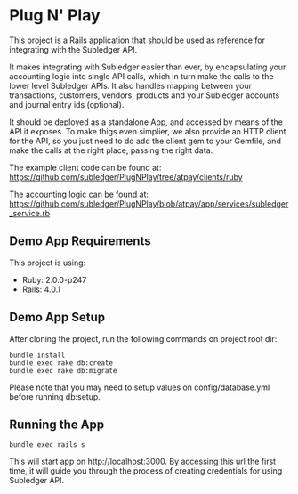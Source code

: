# Plug N' Play

This project is a Rails application that should be used as reference for integrating with the Subledger API.

It makes integrating with Subledger easier than ever, by encapsulating your accounting logic into single API calls, which in turn make the calls to the lower level Subledger APIs. It also handles mapping between your transactions, customers, vendors, products and your Subledger accounts and journal entry ids (optional).

It should be deployed as a standalone App, and accessed by means of the API it exposes. To make thigs even simplier, we also provide an HTTP client for the API, so you just need to do add the client gem to your Gemfile, and make the calls at the right place, passing the right data.

The example client code can be found at:
https://github.com/subledger/PlugNPlay/tree/atpay/clients/ruby

The accounting logic can be found at:
https://github.com/subledger/PlugNPlay/blob/atpay/app/services/subledger_service.rb


## Demo App Requirements

This project is using:

* Ruby: 2.0.0-p247
* Rails: 4.0.1 


## Demo App Setup

After cloning the project, run the following commands on project root dir:

```
bundle install
bundle exec rake db:create
bundle exec rake db:migrate
```

Please note that you may need to setup values on config/database.yml before running db:setup.


## Running the App

```
bundle exec rails s
```

This will start app on http://localhost:3000.
By accessing this url the first time, it will guide you through the process of creating credentials for using Subledger API.
